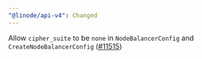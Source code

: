 ```yaml
---
"@linode/api-v4": Changed
---
```


Allow `cipher_suite` to be `none` in `NodeBalancerConfig` and `CreateNodeBalancerConfig` ([#11515](https://github.com/linode/manager/pull/11515))
